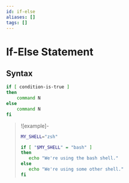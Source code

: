```yaml
---
id: if-else
aliases: []
tags: []
---
```


# If-Else Statement

## Syntax

```sh
if [ condition-is-true ]
then
    command N
else
    command N
fi
```

> ![example]-
>
>```sh
>MY_SHELL="zsh"
>
>if [ "$MY_SHELL" = "bash" ]
>then
>    echo "We're using the bash shell."
>else
>    echo "We're using some other shell."
>fi
>```
